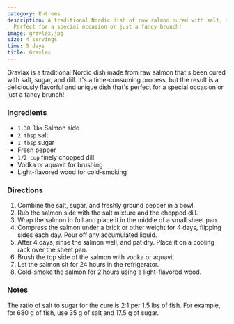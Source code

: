 ```yaml
---
category: Entrees
description: A traditional Nordic dish of raw salmon cured with salt, sugar, and dill.
  Perfect for a special occasion or just a fancy brunch!
image: gravlax.jpg
size: 4 servings
time: 5 days
title: Gravlax
---
```

Gravlax is a traditional Nordic dish made from raw salmon that's been cured with salt, sugar, and dill. It's a time-consuming process, but the result is a deliciously flavorful and unique dish that's perfect for a special occasion or just a fancy brunch!

### Ingredients

* `1.38 lbs` Salmon side
* `2 tbsp` salt
* `1 tbsp` sugar
* Fresh pepper
* `1/2 cup` finely chopped dill
* Vodka or aquavit for brushing
* Light-flavored wood for cold-smoking

### Directions

1. Combine the salt, sugar, and freshly ground pepper in a bowl.
2. Rub the salmon side with the salt mixture and the chopped dill.
3. Wrap the salmon in foil and place it in the middle of a small sheet pan.
4. Compress the salmon under a brick or other weight for 4 days, flipping sides each day. Pour off any accumulated liquid.
5. After 4 days, rinse the salmon well, and pat dry. Place it on a cooling rack over the sheet pan.
6. Brush the top side of the salmon with vodka or aquavit.
7. Let the salmon sit for 24 hours in the refrigerator.
8. Cold-smoke the salmon for 2 hours using a light-flavored wood.

### Notes

The ratio of salt to sugar for the cure is 2:1 per 1.5 lbs of fish. For example, for 680 g of fish, use 35 g of salt and 17.5 g of sugar.